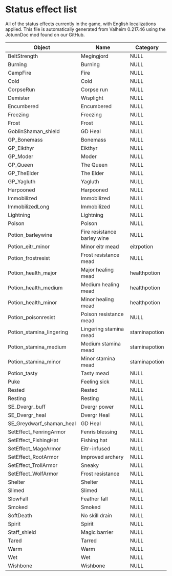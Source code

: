 # Status effect list
All of the status effects currently in the game, with English localizations applied.
This file is automatically generated from Valheim 0.217.46 using the JotunnDoc mod found on our GitHub.

|Object |Name |Category |
|---|---|---|
|BeltStrength|Megingjord|NULL|
|Burning|Burning|NULL|
|CampFire|Fire|NULL|
|Cold|Cold|NULL|
|CorpseRun|Corpse run|NULL|
|Demister|Wisplight|NULL|
|Encumbered|Encumbered|NULL|
|Freezing|Freezing|NULL|
|Frost|Frost|NULL|
|GoblinShaman_shield|GD Heal|NULL|
|GP_Bonemass|Bonemass|NULL|
|GP_Eikthyr|Eikthyr|NULL|
|GP_Moder|Moder|NULL|
|GP_Queen|The Queen|NULL|
|GP_TheElder|The Elder|NULL|
|GP_Yagluth|Yagluth|NULL|
|Harpooned|Harpooned|NULL|
|Immobilized|Immobilized|NULL|
|ImmobilizedLong|Immobilized|NULL|
|Lightning|Lightning|NULL|
|Poison|Poison|NULL|
|Potion_barleywine|Fire resistance barley wine|NULL|
|Potion_eitr_minor|Minor eitr mead|eitrpotion|
|Potion_frostresist|Frost resistance mead|NULL|
|Potion_health_major|Major healing mead|healthpotion|
|Potion_health_medium|Medium healing mead|healthpotion|
|Potion_health_minor|Minor healing mead|healthpotion|
|Potion_poisonresist|Poison resistance mead|NULL|
|Potion_stamina_lingering|Lingering stamina mead|staminapotion|
|Potion_stamina_medium|Medium stamina mead|staminapotion|
|Potion_stamina_minor|Minor stamina mead|staminapotion|
|Potion_tasty|Tasty mead|NULL|
|Puke|Feeling sick|NULL|
|Rested|Rested|NULL|
|Resting|Resting|NULL|
|SE_Dvergr_buff|Dvergr power|NULL|
|SE_Dvergr_heal|Dvergr Heal|NULL|
|SE_Greydwarf_shaman_heal|GD Heal|NULL|
|SetEffect_FenringArmor|Fenris blessing|NULL|
|SetEffect_FishingHat|Fishing hat|NULL|
|SetEffect_MageArmor|Eitr-infused|NULL|
|SetEffect_RootArmor|Improved archery|NULL|
|SetEffect_TrollArmor|Sneaky|NULL|
|SetEffect_WolfArmor|Frost resistance|NULL|
|Shelter|Shelter|NULL|
|Slimed|Slimed|NULL|
|SlowFall|Feather fall|NULL|
|Smoked|Smoked|NULL|
|SoftDeath|No skill drain|NULL|
|Spirit|Spirit|NULL|
|Staff_shield|Magic barrier|NULL|
|Tared|Tarred|NULL|
|Warm|Warm|NULL|
|Wet|Wet|NULL|
|Wishbone|Wishbone|NULL|
